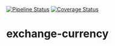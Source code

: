 [![Pipeline Status](https://gitlab.com/harry.akbar/exchange-currency/badges/master/pipeline.svg)](https://gitlab.com/harry.akbar/exchange-currency)
[![Coverage Status](https://gitlab.com/harry.akbar/exchange-currency/badges/master/coverage.svg)](https://gitlab.com/harry.akbar/exchange-currency)


# exchange-currency
